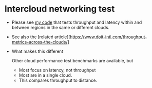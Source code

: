 # Intercloud networking test

- Please see [my code](https://github.com/doitintl/intercloud-throughput) that
  tests  throughput and latency within and between regions in the same or different clouds.

- See also the [related article][https://www.doit-intl.com/throughput-metrics-across-the-clouds/]

- What makes this different

  Other cloud performance test benchmarks are available, but

  * Most focus on latency, not throughput
  * Most are in a single cloud.
  * This compares throughput to distance.